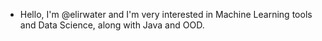 - Hello, I'm @elirwater and
 I'm very interested in Machine Learning tools and Data Science, along with Java and OOD.


<!---
elirwater/elirwater is a ✨ special ✨ repository because its `README.md` (this file) appears on your GitHub profile.
You can click the Preview link to take a look at your changes.
--->
